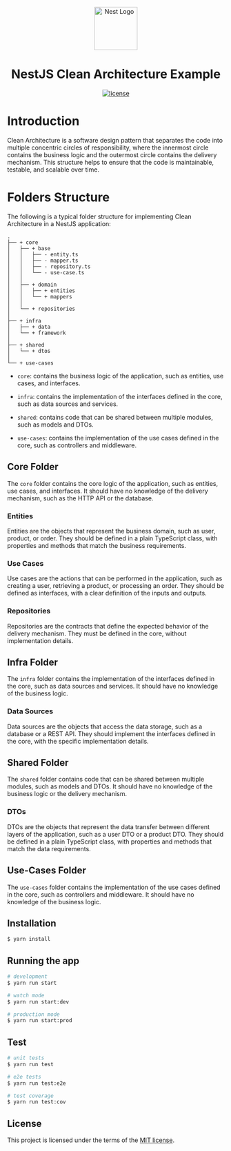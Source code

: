 <p align="center">
  <a href="http://nestjs.com/" target="blank"><img src="https://nestjs.com/img/logo-small.svg" width="100" alt="Nest Logo" /></a>
</p>

<h1 align="center">NestJS Clean Architecture Example</h1>

<div align="center">
<a href="https://github.com/wesleey/nest-clean-architecture/blob/HEAD/LICENSE" target="blank"><img alt="license" src="https://img.shields.io/github/license/wesleey/nest-clean-architecture" /></a>
</div>

# Introduction

Clean Architecture is a software design pattern that separates the code into multiple concentric circles of responsibility, where the innermost circle contains the business logic and the outermost circle contains the delivery mechanism. This structure helps to ensure that the code is maintainable, testable, and scalable over time.

# Folders Structure

The following is a typical folder structure for implementing Clean Architecture in a NestJS application:

```
.
├── + core
│   ├── + base
│   │   ├── - entity.ts
│   │   ├── - mapper.ts
│   │   ├── - repository.ts
│   │   └── - use-case.ts
│   │
│   ├── + domain
│   │   ├── + entities
│   │   └── + mappers
│   │
│   └── + repositories
│
├── + infra
│   ├── + data
│   └── + framework
│
├── + shared
│   └── + dtos
│
└── + use-cases
```

- `core`: contains the business logic of the application, such as entities, use cases, and interfaces.

- `infra`: contains the implementation of the interfaces defined in the core, such as data sources and services.

- `shared`: contains code that can be shared between multiple modules, such as models and DTOs.

- `use-cases`: contains the implementation of the use cases defined in the core, such as controllers and middleware.

## Core Folder

The `core` folder contains the core logic of the application, such as entities, use cases, and interfaces. It should have no knowledge of the delivery mechanism, such as the HTTP API or the database.

### Entities

Entities are the objects that represent the business domain, such as user, product, or order. They should be defined in a plain TypeScript class, with properties and methods that match the business requirements.

### Use Cases

Use cases are the actions that can be performed in the application, such as creating a user, retrieving a product, or processing an order. They should be defined as interfaces, with a clear definition of the inputs and outputs.

### Repositories

Repositories are the contracts that define the expected behavior of the delivery mechanism. They must be defined in the core, without implementation details.

## Infra Folder

The `infra` folder contains the implementation of the interfaces defined in the core, such as data sources and services. It should have no knowledge of the business logic.

### Data Sources

Data sources are the objects that access the data storage, such as a database or a REST API. They should implement the interfaces defined in the core, with the specific implementation details.

## Shared Folder

The `shared` folder contains code that can be shared between multiple modules, such as models and DTOs. It should have no knowledge of the business logic or the delivery mechanism.

### DTOs

DTOs are the objects that represent the data transfer between different layers of the application, such as a user DTO or a product DTO. They should be defined in a plain TypeScript class, with properties and methods that match the data requirements.

## Use-Cases Folder

The `use-cases` folder contains the implementation of the use cases defined in the core, such as controllers and middleware. It should have no knowledge of the business logic.

## Installation

```bash
$ yarn install
```

## Running the app

```bash
# development
$ yarn run start

# watch mode
$ yarn run start:dev

# production mode
$ yarn run start:prod
```

## Test

```bash
# unit tests
$ yarn run test

# e2e tests
$ yarn run test:e2e

# test coverage
$ yarn run test:cov
```

## License

This project is licensed under the terms of the [MIT license](https://github.com/wesleey/nest-clean-architecture/blob/HEAD/LICENSE).
